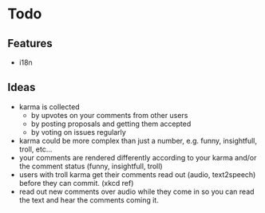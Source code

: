Todo
====

Features
--------

- i18n

Ideas
-----

- karma is collected 
    - by upvotes on your comments from other users
    - by posting proposals and getting them accepted
    - by voting on issues regularly
- karma could be more complex than just a number, e.g. funny, insightfull, troll, etc...
- your comments are rendered differently according to your karma and/or the comment status (funny, insightfull, troll)
- users with troll karma get their comments read out (audio, text2speech) before they can commit. (xkcd ref)
- read out new comments over audio while they come in so you can read the text and hear the comments coming it.
